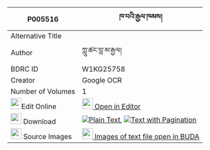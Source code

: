 |P005516|ཁ་བའི་རྒྱལ་ཁམས། 
| --- | --- 
|Alternative Title |
|Author| ཀླུ་ཚང་བླ་མ་རྒྱལ།
|BDRC ID | W1KG25758
|Creator | Google OCR
|Number of Volumes| 1
|<img width="25" src="https://img.icons8.com/color/25/000000/edit-property.png">Edit Online| [<img width="25" src="https://avatars.githubusercontent.com/u/45091458?s=200&v=4"> Open in Editor](http://editor.openpecha.org/P005516)
|<img width="25" src="https://img.icons8.com/fluent/48/000000/download-2.png"/>  Download | [![](https://img.icons8.com/color/20/000000/txt.png)Plain Text](https://github.com/Openpecha/P005516/releases/download/v1/khawa_i_gyalkham_plain_P005516.zip), [![](https://img.icons8.com/color/20/000000/txt.png)Text with Pagination](https://github.com/Openpecha/P005516/releases/download/v1/khawa_i_gyalkham_pages_P005516.zip)
|<img width="25" src="https://img.icons8.com/plasticine/100/000000/pictures-folder.png"/>  Source Images | [<img width="25" src="https://library.bdrc.io/icons/BUDA-small.svg"> Images of text file open in BUDA](https://library.bdrc.io/show/bdr:W1KG25758)